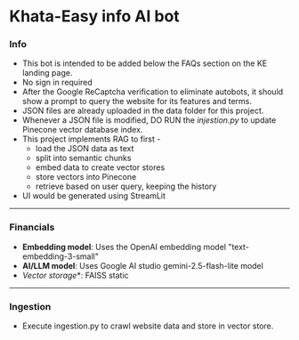 # Khata-Easy info AI bot

### Info
- This bot is intended to be added below the FAQs section on the KE landing page.
- No sign in required
- After the Google ReCaptcha verification to eliminate autobots, it should show a prompt to query the website for its features and terms.
- JSON files are already uploaded in the data folder for this project.
- Whenever a JSON file is modified, DO RUN the _injestion.py_ to update Pinecone vector database index.
- This project implements RAG to first -
  - load the JSON data as text
  - split into semantic chunks
  - embed data to create vector stores
  - store vectors into Pinecone
  - retrieve based on user query, keeping the history
- UI would be generated using StreamLit
---
### Financials
- **Embedding model**: Uses the OpenAI embedding model "text-embedding-3-small"
- **AI/LLM model**: Uses Google AI studio gemini-2.5-flash-lite model
- *Vector storage**: FAISS static
---
### Ingestion
- Execute ingestion.py to crawl website data and store in vector store.
